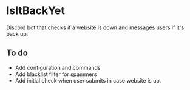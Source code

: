 # IsItBackYet
Discord bot that checks if a website is down and messages users if it's back up.

## To do

- Add configuration and commands
- Add blacklist filter for spammers
- Add initial check when user submits in case website is up.